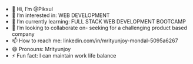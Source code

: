 - 👋 Hi, I’m @Pikxul
- 👀 I’m interested in: WEB DEVELOPMENT
- 🌱 I’m currently learning: FULL STACK WEB DEVELOPMENT BOOTCAMP
- 💞️ I’m looking to collaborate on- seeking for a challenging product based company 
- 📫 How to reach me: linkedin.com/in/mrityunjoy-mondal-5095a6267
- 😄 Pronouns: Mrityunjoy
- ⚡ Fun fact: I can maintain work life balance

<!---
Pikxul/Pikxul is a ✨ special ✨ repository because its `README.md` (this file) appears on your GitHub profile.
You can click the Preview link to take a look at your changes.
--->
